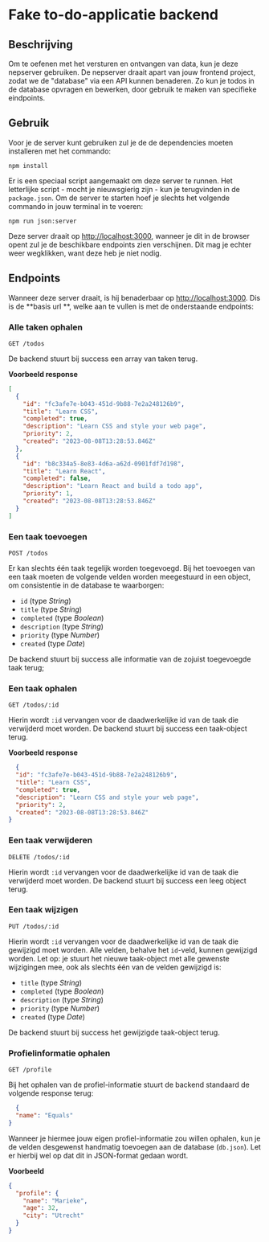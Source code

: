 # Fake to-do-applicatie backend

## Beschrijving

Om te oefenen met het versturen en ontvangen van data, kun je deze nepserver gebruiken. De nepserver draait apart van
jouw frontend project, zodat we de "database" via een API kunnen benaderen. Zo kun je todos in de database opvragen en
bewerken, door gebruik te maken van specifieke eindpoints.

## Gebruik

Voor je de server kunt gebruiken zul je de de dependencies moeten installeren met het commando:

`npm install`

Er is een speciaal script aangemaakt om deze server te runnen. Het letterlijke script - mocht je nieuwsgierig zijn - kun
je terugvinden in de `package.json`. Om de server te starten hoef je slechts het volgende commando in jouw terminal in
te voeren:

`npm run json:server`

Deze server draait op [http://localhost:3000](http://localhost:3000), wanneer je dit in de browser opent zul je de
beschikbare endpoints zien verschijnen. Dit mag je echter weer wegklikken, want deze heb je niet nodig.

## Endpoints

Wanneer deze server draait, is hij benaderbaar op [http://localhost:3000](http://localhost:3000). Dis is de **basis url
**, welke aan te vullen is met de onderstaande endpoints:

### Alle taken ophalen

`GET /todos`

De backend stuurt bij success een array van taken terug.

**Voorbeeld response**

```json
[
  {
    "id": "fc3afe7e-b043-451d-9b88-7e2a248126b9",
    "title": "Learn CSS",
    "completed": true,
    "description": "Learn CSS and style your web page",
    "priority": 2,
    "created": "2023-08-08T13:28:53.846Z"
  },
  {
    "id": "b8c334a5-8e83-4d6a-a62d-0901fdf7d198",
    "title": "Learn React",
    "completed": false,
    "description": "Learn React and build a todo app",
    "priority": 1,
    "created": "2023-08-08T13:28:53.846Z"
  }
]
```

### Een taak toevoegen

`POST /todos`

Er kan slechts één taak tegelijk worden toegevoegd. Bij het toevoegen van een taak moeten de volgende velden worden
meegestuurd in een object, om consistentie in de database te waarborgen:

* `id` (type _String_)
* `title` (type _String_)
* `completed` (type _Boolean_)
* `description` (type _String_)
* `priority` (type _Number_)
* `created` (type _Date_)

De backend stuurt bij success alle informatie van de zojuist toegevoegde taak terug;

### Een taak ophalen

`GET /todos/:id`

Hierin wordt `:id` vervangen voor de daadwerkelijke id van de taak die verwijderd moet worden. De backend stuurt bij
success een taak-object terug.

**Voorbeeld response**

```json
  {
  "id": "fc3afe7e-b043-451d-9b88-7e2a248126b9",
  "title": "Learn CSS",
  "completed": true,
  "description": "Learn CSS and style your web page",
  "priority": 2,
  "created": "2023-08-08T13:28:53.846Z"
}
```

### Een taak verwijderen

`DELETE /todos/:id`

Hierin wordt `:id` vervangen voor de daadwerkelijke id van de taak die verwijderd moet worden. De backend stuurt bij
success een leeg object terug.

### Een taak wijzigen

`PUT /todos/:id`

Hierin wordt `:id` vervangen voor de daadwerkelijke id van de taak die gewijzigd moet worden. Alle velden, behalve
het `id`-veld, kunnen gewijzigd worden.
Let op: je stuurt het nieuwe taak-object met alle gewenste wijzigingen mee, ook als slechts één van de velden gewijzigd
is:

* `title` (type _String_)
* `completed` (type _Boolean_)
* `description` (type _String_)
* `priority` (type _Number_)
* `created` (type _Date_)

De backend stuurt bij success het gewijzigde taak-object terug.

### Profielinformatie ophalen

`GET /profile`

Bij het ophalen van de profiel-informatie stuurt de backend standaard de volgende response terug:

```json
  {
  "name": "Equals"
}
```

Wanneer je hiermee jouw eigen profiel-informatie zou willen ophalen, kun je de velden desgewenst handmatig toevoegen aan
de database (`db.json`). Let er hierbij wel op dat dit in JSON-format gedaan wordt. 

**Voorbeeld**
```json
{
  "profile": {
    "name": "Marieke",
    "age": 32,
    "city": "Utrecht"
  }
}
```
